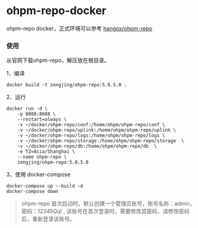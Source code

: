 # ohpm-repo-docker

ohpm-repo docker，正式环境可以参考 [hangox/ohpm-repo](https://hub.docker.com/r/hangox/ohpm-repo) 

### 使用

从官网下载ohpm-repo，解压放在根目录。

1、编译

```
docker build -t zengjing/ohpm-repo:5.0.5.0 .
```

2、运行

```
docker run -d \
    -p 8088:8088 \
    --restart=always \
    -v ~/docker/ohpm-repo/conf:/home/ohpm/ohpm-repo/conf \
    -v ~/docker/ohpm-repo/uplink:/home/ohpm/ohpm-repo/uplink \
    -v ~/docker/ohpm-repo/logs:/home/ohpm/ohpm-repo/logs \
    -v ~/docker/ohpm-repo/storage:/home/ohpm/ohpm-repo/storage  \
    -v ~/docker/ohpm-repo/db:/home/ohpm/ohpm-repo/db  \
    -e TZ=Asia/Shanghai \
    --name ohpm-repo \
    zengjing/ohpm-repo:5.0.5.0
```

3、使用 docker-compose

```
docker-compose up --build -d
docker-compose down
```

> ohpm-repo 首次启动时，默认创建一个管理员账号，账号名称：admin，密码：12345Qq! , 该账号在首次登录时，需要修改其密码，请修改密码后，重新登录该账号。